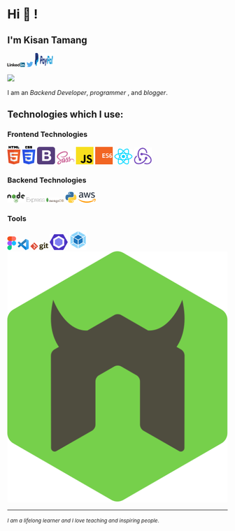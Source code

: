# Hi 👋 !

## I'm Kisan Tamang

<div>
<a href="https://www.linkedin.com/in/kisantamang" target="_blank"><img src='./images/linkedin.svg' alt='LinkedIn' width="8%"></a>
<a href="https://twitter.com/kisanpakhreen" target="_blank"><img src='./images/twitter.svg' alt='Twitter' width="3%" title='@Asabeneh'></a>
<a href="https://paypal.me/KhajindraG?locale.x=en_GB"><img height="32" src="./images/paypal.svg" width="8%" alt="PayPal"/></a>

![](https://komarev.com/ghpvc/?username=kisancodes&color=green)

</div>

I am an _Backend Developer_, _programmer_ , and _blogger_.

## Technologies which I use:

### Frontend Technologies

<div>
  <img src ="./images/html-5.svg" alt="HTML5 logo" width="6%" title='HTML5'/>
  <img src ="./images/css-3.svg" alt="CSS3 logo" width="6%" title='CSS3'/>
  <img src ="./images/bootstrap.svg" alt="Bootstrap logo" width="8%" title='Bootstrap'/>
  <img src ="./images/sass.svg" alt="Sass logo" width="8%" title='Sass'/>
  <img src ="./images/javascript.svg" alt="JavaScript logo" width="8%" title='JavaScript'/>
  <img src ="./images/es6.svg" alt="ES6 logo" width="8%" title='ES6'/>
  <img src ="./images/react.svg" alt="react logo" width="8%" title='React'/>
  <img src ="./images/redux.svg" alt="redux logo" width="8%" title='Redux'/>
<div>

### Backend Technologies

<div>
  <img src ="./images/nodejs.svg" alt="Node logo" width="8%" title='Nodejs'/>
  <img src ="./images/express.svg" alt="express logo" width="8%" title='Express'/>
  <img src ="./images/mongodb.svg" alt="Mongo logo" width="8%" title='MongoDB'/>
  <img src ="./images/python.svg" alt="Python logo" width="5%" title='Python'/>
  <img src="./images/aws.svg" alt="AWS Logo" width="8%" title="AWS">
</div>

### Tools

<div>
  <img src ="./images/figma.svg" alt="Figma logo" width="4%" title='Figma'/>
  <img src ="./images/visual-studio-code.svg" alt="VS Code logo" width="5%" title='Visual Studio Code'/>
  <img src ="./images/git.svg" alt="Git logo" width="8%" title='Git'/>
  <img src ="./images/eslint.svg" alt="ESLint logo" width="8%" title='ESLint'/>
  <img src ="./images/webpack.svg" alt="Webpack logo" width="8%" title='Webpack'/>
  <img src ="./images/nodemon.svg" alt="Nodemon logo" witdh="8%" title='Nodemon'/> 
</div>

<!-- ## Tech Stacks

- MEEN Stack
- MERN Stack
- JAM Stack
- MRF Stack -->

---

<small> _I am a lifelong learner and I love teaching and inspiring people_. </small>
